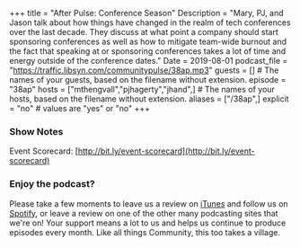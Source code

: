 +++
title = "After Pulse: Conference Season"
Description = "Mary, PJ, and Jason talk about how things have changed in the realm of tech conferences over the last decade. They discuss at what point a company should start sponsoring conferences as well as how to mitigate team-wide burnout and the fact that speaking at or sponsoring conferences takes a lot of time and energy outside of the conference dates."
Date = 2019-08-01
podcast_file = "https://traffic.libsyn.com/communitypulse/38ap.mp3"
guests = [] # The names of your guests, based on the filename without extension.
episode = "38ap"
hosts = ["mthengvall","pjhagerty","jhand",] # The names of your hosts, based on the filename without extension.
aliases = ["/38ap",]
explicit = "no" # values are "yes" or "no"
+++

### Show Notes

Event Scorecard: [http://bit.ly/event-scorecard](http://bit.ly/event-scorecard)


### Enjoy the podcast?
Please take a few moments to leave us a review on [iTunes](https://itunes.apple.com/us/podcast/community-pulse/id1218368182?mt=2) and follow us on [Spotify](https://open.spotify.com/show/3I7g5WfMSgpWu38zZMjet?si=565TMb81SaWwrJYbAIeOxQ), or leave a review on one of the other many podcasting sites that we're on! Your support means a lot to us and helps us continue to produce episodes every month. Like all things Community, this too takes a village.
